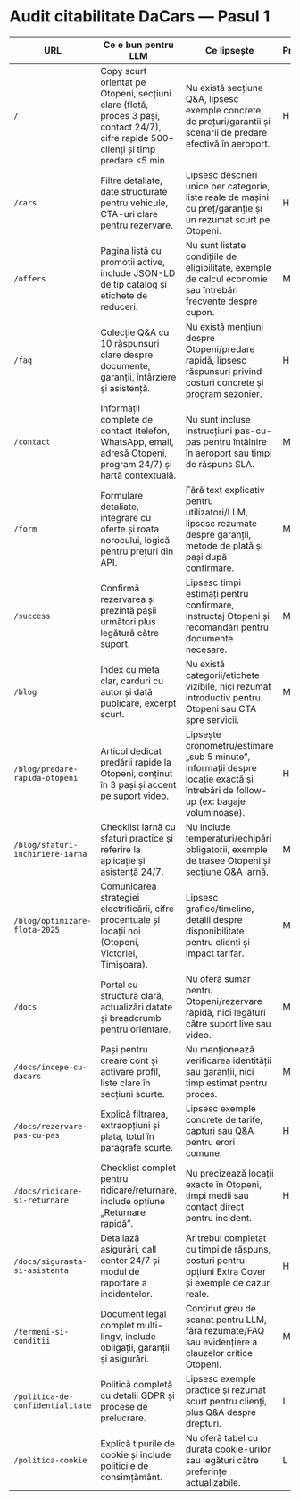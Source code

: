 # Audit citabilitate DaCars — Pasul 1

| URL | Ce e bun pentru LLM | Ce lipsește | Prioritate |
| --- | --- | --- | --- |
| `/` | Copy scurt orientat pe Otopeni, secțiuni clare (flotă, proces 3 pași, contact 24/7), cifre rapide 500+ clienți și timp predare <5 min. | Nu există secțiune Q&A, lipsesc exemple concrete de prețuri/garantii și scenarii de predare efectivă în aeroport. | H |
| `/cars` | Filtre detaliate, date structurate pentru vehicule, CTA-uri clare pentru rezervare. | Lipsesc descrieri unice per categorie, liste reale de mașini cu preț/garanție și un rezumat scurt pe Otopeni. | H |
| `/offers` | Pagina listă cu promoții active, include JSON-LD de tip catalog și etichete de reduceri. | Nu sunt listate condițiile de eligibilitate, exemple de calcul economie sau întrebări frecvente despre cupon. | M |
| `/faq` | Colecție Q&A cu 10 răspunsuri clare despre documente, garanții, întârziere și asistență. | Nu există mențiuni despre Otopeni/predare rapidă, lipsesc răspunsuri privind costuri concrete și program sezonier. | H |
| `/contact` | Informații complete de contact (telefon, WhatsApp, email, adresă Otopeni, program 24/7) și hartă contextuală. | Nu sunt incluse instrucțiuni pas-cu-pas pentru întâlnire în aeroport sau timpi de răspuns SLA. | M |
| `/form` | Formulare detaliate, integrare cu oferte și roata norocului, logică pentru prețuri din API. | Fără text explicativ pentru utilizatori/LLM, lipsesc rezumate despre garanții, metode de plată și pași după confirmare. | M |
| `/success` | Confirmă rezervarea și prezintă pașii următori plus legătură către suport. | Lipsesc timpi estimați pentru confirmare, instructaj Otopeni și recomandări pentru documente necesare. | M |
| `/blog` | Index cu meta clar, carduri cu autor și dată publicare, excerpt scurt. | Nu există categorii/etichete vizibile, nici rezumat introductiv pentru Otopeni sau CTA spre servicii. | M |
| `/blog/predare-rapida-otopeni` | Articol dedicat predării rapide la Otopeni, conținut în 3 pași și accent pe suport video. | Lipsește cronometru/estimare „sub 5 minute”, informații despre locație exactă și întrebări de follow-up (ex: bagaje voluminoase). | H |
| `/blog/sfaturi-inchiriere-iarna` | Checklist iarnă cu sfaturi practice și referire la aplicație și asistență 24/7. | Nu include temperaturi/echipări obligatorii, exemple de trasee Otopeni și secțiune Q&A iarnă. | M |
| `/blog/optimizare-flota-2025` | Comunicarea strategiei electrificării, cifre procentuale și locații noi (Otopeni, Victoriei, Timișoara). | Lipsesc grafice/timeline, detalii despre disponibilitate pentru clienți și impact tarifar. | M |
| `/docs` | Portal cu structură clară, actualizări datate și breadcrumb pentru orientare. | Nu oferă sumar pentru Otopeni/rezervare rapidă, nici legături către suport live sau video. | M |
| `/docs/incepe-cu-dacars` | Pași pentru creare cont și activare profil, liste clare în secțiuni scurte. | Nu menționează verificarea identității sau garanții, nici timp estimat pentru proces. | M |
| `/docs/rezervare-pas-cu-pas` | Explică filtrarea, extraopțiuni și plata, totul în paragrafe scurte. | Lipsesc exemple concrete de tarife, capturi sau Q&A pentru erori comune. | H |
| `/docs/ridicare-si-returnare` | Checklist complet pentru ridicare/returnare, include opțiune „Returnare rapidă”. | Nu precizează locații exacte în Otopeni, timpi medii sau contact direct pentru incident. | H |
| `/docs/siguranta-si-asistenta` | Detaliază asigurări, call center 24/7 și modul de raportare a incidentelor. | Ar trebui completat cu timpi de răspuns, costuri pentru opțiuni Extra Cover și exemple de cazuri reale. | H |
| `/termeni-si-conditii` | Document legal complet multi-lingv, include obligații, garanții și asigurări. | Conținut greu de scanat pentru LLM, fără rezumate/FAQ sau evidențiere a clauzelor critice Otopeni. | M |
| `/politica-de-confidentialitate` | Politică completă cu detalii GDPR și procese de prelucrare. | Lipsesc exemple practice și rezumat scurt pentru clienți, plus Q&A despre drepturi. | L |
| `/politica-cookie` | Explică tipurile de cookie și include politicile de consimțământ. | Nu oferă tabel cu durata cookie-urilor sau legături către preferințe actualizabile. | L |
